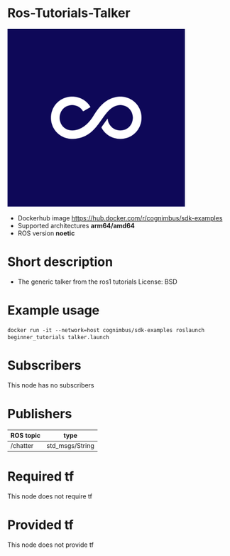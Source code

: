 # Ros-Tutorials-Talker

<img src="./ros-tutorials-talker/nimbusc.jpg" alt="ros-tutorials-talker" width="400"/>

* Dockerhub image https://hub.docker.com/r/cognimbus/sdk-examples
* Supported architectures <b>arm64/amd64</b>
* ROS version <b>noetic
</b>

# Short description
* The generic talker from the ros1 tutorials
License: BSD

# Example usage
```
docker run -it --network=host cognimbus/sdk-examples roslaunch beginner_tutorials talker.launch
```

# Subscribers
This node has no subscribers


# Publishers
ROS topic | type
--- | ---
/chatter | std_msgs/String


# Required tf
This node does not require tf


# Provided tf
This node does not provide tf


